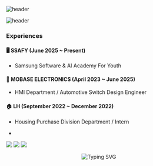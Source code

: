 ![header](https://capsule-render.vercel.app/api?type=venom&color=timeGradient&height=150&section=header&text=Hello%20!%20I'm%20Ahyeon&fontColor=333333&fontAlignY=40&fontSize=40&desc=Embedded%20Engineer%20%7C%20Learner&descSize=20&descAlign=70&descAlignY=65&fontShadow=true)

![header](https://capsule-render.vercel.app/api?type=venom&color=timeGradient&height=300&section=header&text=👋%20Hello%2C%20I'm%20Ahyeon%20_%20Typing...&fontColor=333333&fontAlignY=40&fontSize=38&desc=💻%20Embedded%20Engineer%20%7C%20Back-End%20Learner%20%7C%20Tech%20Explorer%20🚀&descSize=20&descAlign=70&descAlignY=65&fontShadow=true)


### Experiences

#### 🖥️ SSAFY (June 2025 ~ Present)
- Samsung Software & AI Academy For Youth

#### 🚗 MOBASE ELECTRONICS (April 2023 ~ June 2025)
- HMI Department / Automotive Switch Design Engineer 

#### 🏠 LH (September 2022 ~ December 2022)
- Housing Purchase Division Department / Intern

- 
<img src="https://img.shields.io/badge/Python-3776AB?style=flat-square&logo=Python&logoColor=white"/> <img src="https://img.shields.io/badge/apple-000000?style=flat-square&logo=apple&logoColor=white"/> <img src="https://img.shields.io/badge/OpenAI-412991?style=flat-square&logo=OpenAI&logoColor=white"/>

<p align="center">
  <img src="https://readme-typing-svg.demolab.com/?font=Fira+Code&pause=800&color=00BC8C&center=true&vCenter=true&width=460&lines=Embedded+Engineer+%7C+Back-End+Learner;Coding+with+C%2C+Java+%26+Logic!;Building+Smart+Things+%F0%9F%9A%80" alt="Typing SVG" />
</p>


